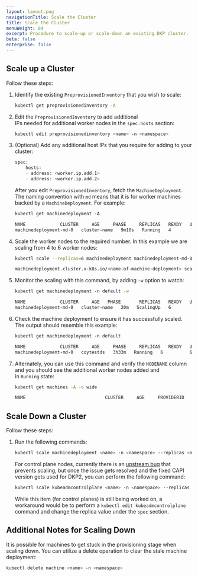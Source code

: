 ```yaml
---
layout: layout.pug
navigationTitle: Scale the Cluster
title: Scale the Cluster
menuWeight: 84
excerpt: Procedure to scale-up or scale-down an existing DKP cluster.
beta: false
enterprise: false
---
```


## Scale up a Cluster

Follow these steps:

1.  Identify the existing `PreprovisionedInventory` that you wish to scale:

    ```bash
    kubectl get preprovisionedinventory -A
    ```

2.  Edit the `PreprovisionedInventory` to add additional IPs needed for additional worker nodes in the `spec.hosts` section:

    ```bash
    kubectl edit preprovisionedinventory <name> -n <namespace>
    ```

3.  (Optional) Add any additional host IPs that you require for adding to your cluster:

    ```bash
    spec: 
        hosts: 
        - address: <worker.ip.add.1> 
        - address: <worker.ip.add.2> 
    ```

    After you edit `PreprovisionedInventory`, fetch the `MachineDeployment`. The naming convention with `md` means that it is for worker machines backed by a `MachineDeployment`. For example:

    ```bash
    kubectl get machinedeployment -A
    ```

    ```bash
    NAME             CLUSTER     AGE     PHASE     REPLICAS   READY   UPDATED   UNAVAILABLE 
    machinedeployment-md-0   cluster-name   9m10s   Running   4          4       4   
    ```

4.  Scale the worker nodes to the required number. In this example we are scaling from 4 to 6 worker nodes:

    ```bash
    kubectl scale --replicas=6 machinedeployment machinedeployment-md-0 -n default
    ```

    ```bash
    machinedeployment.cluster.x-k8s.io/<name-of-machine-deployment> scaled 
    ```

5.  Monitor the scaling with this command, by adding `-w` option to watch:

    ```bash
    kubectl get machinedeployment -n default -w
    ```

    ```bash
    NAME             CLUSTER     AGE   PHASE       REPLICAS   READY   UPDATED   UNAVAILABLE 
    machinedeployment-md-0   cluster-name   20m   ScalingUp   6          4       6         2 
    ```

6.  Check the machine deployment to ensure it has successfully scaled. The output should resemble this example:

    ```bash
    kubectl get machinedeployment -n default
    ```

    ```bash
    NAME             CLUSTER     AGE     PHASE     REPLICAS   READY   UPDATED   UNAVAILABLE 
    machinedeployment-md-0   coytestds   3h33m   Running   6          6       6 
    ```

7.  Alternately, you can use this command and verify the `NODENAME` column and you should see the additional worker nodes added and in `Running` state:

    ```bash
    kubectl get machines -A -o wide
    ```

    ```bash
    NAME                              CLUSTER     AGE     PROVIDERID                          PHASE     VERSION   NODENAME
    ```

## Scale Down a Cluster

Follow these steps:

1.  Run the following commands:

    ```bash
    kubectl scale machinedeployment <name> -n <namespace> --replicas <new number>
    ```

    For control plane nodes, currently there is an <a href="https://github.com/kubernetes-sigs/cluster-api/issues/4847/">upstream bug</a> that prevents scaling, but once the issue gets resolved and the fixed CAPI version gets used for DKP2, you can perform the following command:

    ```bash
    kubectl scale kubeadmcontrolplane <name> -n <namespace> --replicas <new number>
    ```

    While this item (for control planes) is still being worked on, a workaround would be to perform a `kubectl edit kubeadmcontrolplane` command and change the replica value under the `spec` section.

## Additional Notes for Scaling Down

It is possible for machines to get stuck in the provisioning stage when scaling down. You can utilize a delete operation to clear the stale machine deployment:

```bash
kubectl delete machine <name> -n <namespace>
```
